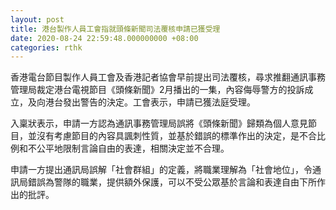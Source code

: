 ```yaml
---
layout: post
title: 港台製作人員工會指就頭條新聞司法覆核申請已獲受理
date: 2020-08-24 22:59:48.000000000 +08:00
categories: rthk
---
```


香港電台節目製作人員工會及香港記者協會早前提出司法覆核，尋求推翻通訊事務管理局裁定港台電視節目《頭條新聞》2月播出的一集，內容侮辱警方的投訴成立，及向港台發出警告的決定。工會表示，申請已獲法庭受理。

入稟狀表示，申請一方認為通訊事務管理局誤將《頭條新聞》歸類為個人意見節目，並沒有考慮節目的內容具諷刺性質，並基於錯誤的標準作出的決定，是不合比例和不公平地限制言論自由的表達，相關決定並不合理。

申請一方提出通訊局誤解「社會群組」的定義，將職業理解為「社會地位」，令通訊局錯誤為警隊的職業，提供額外保護，可以不受公眾基於言論和表達自由下所作出的批評。
